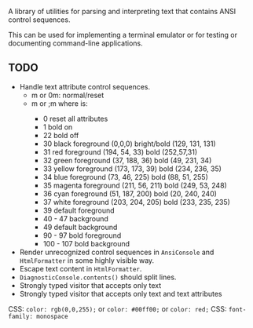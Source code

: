 A library of utilities for parsing and interpreting text that contains ANSI control sequences.

This can be used for implementing a terminal emulator or for testing or documenting command-line applications.

## TODO

- Handle text attribute control sequences.
    - m or 0m: normal/reset
    - <n>m or <n>;<n>m where <n> is: 
        - 0 reset all attributes
        - 1 bold on
        - 22 bold off
        - 30 black foreground (0,0,0) bright/bold (129, 131, 131)
        - 31 red foreground (194, 54, 33) bold (252,57,31)
        - 32 green foreground (37, 188, 36) bold (49, 231, 34)
        - 33 yellow foreground (173, 173, 39) bold (234, 236, 35)
        - 34 blue foreground (73, 46, 225) bold (88, 51, 255)
        - 35 magenta foreground (211, 56, 211) bold (249, 53, 248)
        - 36 cyan foreground (51, 187, 200) bold (20, 240, 240)
        - 37 white foreground (203, 204, 205) bold (233, 235, 235)
        - 39 default foreground
        - 40 - 47 <x> background
        - 49 default background
        - 90 - 97 <x> bold foreground
        - 100 - 107 <x> bold background
- Render unrecognized control sequences in `AnsiConsole` and `HtmlFormatter` in some highly visible way.
- Escape text content in `HtmlFormatter`.
- `DiagnosticConsole.contents()` should split lines.
- Strongly typed visitor that accepts only text
- Strongly typed visitor that accepts only text and text attributes

CSS: `color: rgb(0,0,255);` or `color: #00ff00;` or `color: red;`
CSS: `font-family: monospace`
